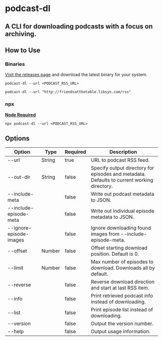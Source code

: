 # podcast-dl

## A CLI for downloading podcasts with a focus on archiving.

## How to Use

### Binaries

[Visit the releases page](https://github.com/lightpohl/podcast-dl/releases) and download the latest binary for your system.

`podcast-dl --url <PODCAST_RSS_URL>`

`podcast-dl --url "http://friendsatthetable.libsyn.com/rss"`

### npx

**[Node Required](https://nodejs.org/en/)**

`npx podcast-dl --url <PODCAST_RSS_URL>`

## Options

| Option                  | Type   | Required | Description                                                                                |
| ----------------------- | ------ | -------- | ------------------------------------------------------------------------------------------ |
| --url                   | String | true     | URL to podcast RSS feed.                                                                   |
| --out-dir               | String | false    | Specify output directory for episodes and metadata. Defaults to current working directory. |
| --include-meta          |        | false    | Write out podcast metadata to JSON.                                                        |
| --include-episode-meta  |        | false    | Write out individual episode metadata to JSON.                                             |
| --ignore-episode-images |        | false    | Ignore downloading found images from --include-episode-meta.                               |
| --offset                | Number | false    | Offset starting download position. Default is 0.                                           |
| --limit                 | Number | false    | Max number of episodes to download. Downloads all by default.                              |
| --reverse               |        | false    | Reverse download direction and start at last RSS item.                                     |
| --info                  |        | false    | Print retrieved podcast info instead of downloading.                                       |
| --list                  |        | false    | Print episode list instead of downloading.                                                 |
| --version               |        | false    | Output the version number.                                                                 |
| --help                  |        | false    | Output usage information.                                                                  |
